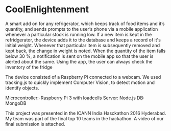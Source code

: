 # CoolEnlightenment
A smart add on for any refrigerator, which keeps track of food items and it’s quantity, and sends prompts to the user’s phone via a mobile application whenever a particular stock is running low.
If a new item is kept in the refridgerator, the device adds it to the database and keeps a record of it's initial weight. Whenever that particular item is subsequently removed and kept back, the change in weight is noted. When the quantity of the item falls below 30 %, a notification is sent on the mobile app so that the user is alerted about the same. Using the app, the user can always check the inventory of the fridge 

The device consisted of a Raspberry Pi connected to a webcam. We used tracking.js to quickly implement Computer Vision, to detect motion and identify objects. 

Microcontroller:-Raspberry Pi 3 with loadcells 
Server: Node.js
DB: MongoDB

This project was presented in the ICANN India Hasckathon 2016 Hyderabad. My team was part of the final top 10 teams in the hackathon. A video of our final submission is attached.
